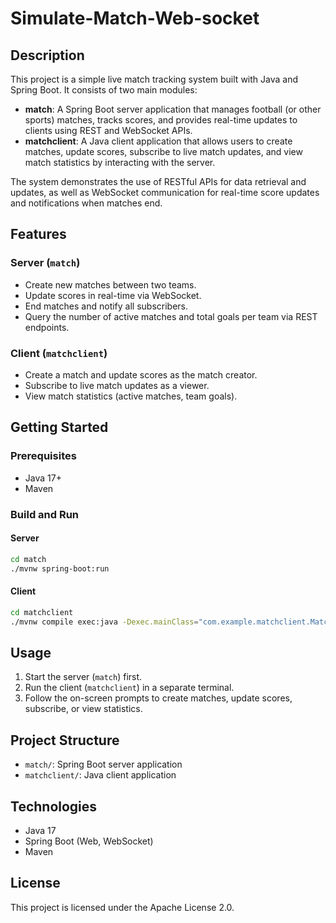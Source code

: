 # Simulate-Match-Web-socket

## Description

This project is a simple live match tracking system built with Java and Spring Boot. It consists of two main modules:

- **match**: A Spring Boot server application that manages football (or other sports) matches, tracks scores, and provides real-time updates to clients using REST and WebSocket APIs.
- **matchclient**: A Java client application that allows users to create matches, update scores, subscribe to live match updates, and view match statistics by interacting with the server.

The system demonstrates the use of RESTful APIs for data retrieval and updates, as well as WebSocket communication for real-time score updates and notifications when matches end.

## Features

### Server (`match`)
- Create new matches between two teams.
- Update scores in real-time via WebSocket.
- End matches and notify all subscribers.
- Query the number of active matches and total goals per team via REST endpoints.

### Client (`matchclient`)
- Create a match and update scores as the match creator.
- Subscribe to live match updates as a viewer.
- View match statistics (active matches, team goals).

## Getting Started

### Prerequisites
- Java 17+
- Maven

### Build and Run

#### Server
```sh
cd match
./mvnw spring-boot:run
```

#### Client
```sh
cd matchclient
./mvnw compile exec:java -Dexec.mainClass="com.example.matchclient.MatchclientApplication"
```

## Usage

1. Start the server (`match`) first.
2. Run the client (`matchclient`) in a separate terminal.
3. Follow the on-screen prompts to create matches, update scores, subscribe, or view statistics.

## Project Structure

- `match/`: Spring Boot server application
- `matchclient/`: Java client application

## Technologies

- Java 17
- Spring Boot (Web, WebSocket)
- Maven

## License

This project is licensed under the Apache License 2.0.
